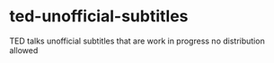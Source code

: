 # ted-unofficial-subtitles
TED talks unofficial subtitles that are work in progress no distribution allowed
